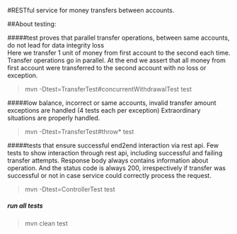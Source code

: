 #RESTful service for money transfers between accounts.

##About testing:

#####test proves that parallel transfer operations, between same accounts, do not lead for data integrity loss   
Here we transfer 1 unit of money from first account to the second each time. Transfer operations go in parallel. 
At the end we assert that all money from first account were transferred to the second account with no loss or exception. 

> mvn -Dtest=TransferTest#concurrentWithdrawalTest test

#####low balance, incorrect or same accounts, invalid transfer amount exceptions are handled (4 tests each per exception)
Extraordinary situations are properly handled. 
 
> mvn -Dtest=TransferTest#throw* test

#####tests that ensure successful end2end interaction via rest api.
Few tests to show interaction through rest api, including successful and failing transfer attempts.
Response body always contains information about operation. And the status code is always 200, irrespectively if transfer was 
successful or not in case service could correctly process the request.

> mvn -Dtest=ControllerTest test

##### run all tests

> mvn clean test  
